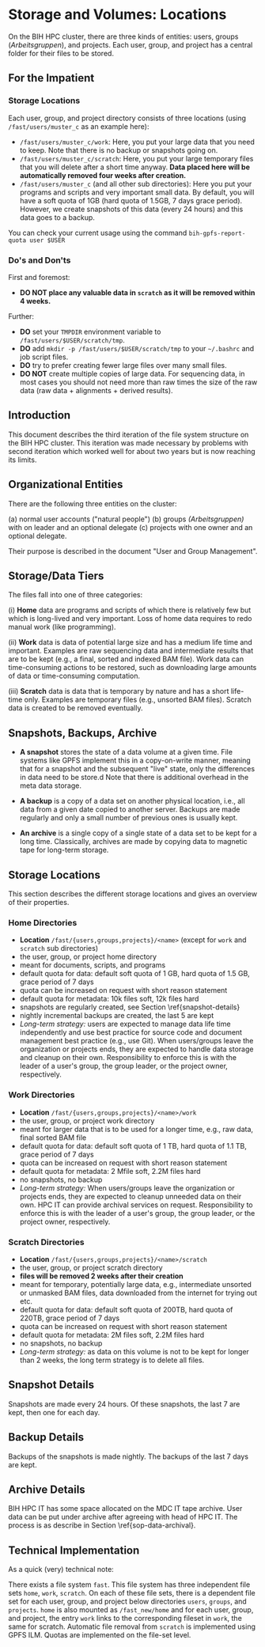 # Storage and Volumes: Locations

On the BIH HPC cluster, there are three kinds of entities: users, groups (*Arbeitsgruppen*), and projects.
Each user, group, and project has a central folder for their files to be stored.

## For the Impatient

### Storage Locations

Each user, group, and project directory consists of three locations (using `/fast/users/muster_c` as an example here):

- `/fast/users/muster_c/work`:
  Here, you put your large data that you need to keep.
  Note that there is no backup or snapshots going on.
- `/fast/users/muster_c/scratch`:
  Here, you put your large temporary files that you will delete after a short time anyway.
  **Data placed here will be automatically removed four weeks after creation.**
- `/fast/users/muster_c` (and all other sub directories):
  Here you put your programs and scripts and very important small data.
  By default, you will have a soft quota of 1GB (hard quota of 1.5GB, 7 days grace period).
  However, we create snapshots of this data (every 24 hours) and this data goes to a backup.

You can check your current usage using the command `bih-gpfs-report-quota user $USER`

### Do's and Don'ts

First and foremost:

- **DO NOT place any valuable data in `scratch` as it will be removed within 4 weeks.**

Further:

- **DO** set your `TMPDIR` environment variable to `/fast/users/$USER/scratch/tmp`.
- **DO** add `mkdir -p /fast/users/$USER/scratch/tmp` to your `~/.bashrc` and job script files.
- **DO** try to prefer creating fewer large files over many small files.
- **DO NOT** create multiple copies of large data.
  For sequencing data, in most cases you should not need more than raw times the size of the raw data (raw data + alignments + derived results).

## Introduction

This document describes the third iteration of the file system structure on the BIH HPC cluster.
This iteration was made necessary by problems with second iteration which worked well for about two years but is now reaching its limits.

## Organizational Entities

There are the following three entities on the cluster:

(a) normal user accounts ("natural people")
(b) groups *(Arbeitsgruppen)* with on leader and an optional delegate
(c) projects with one owner and an optional delegate.

Their purpose is described in the document "User and Group Management".

## Storage/Data Tiers

The files fall into one of three categories:

(i) **Home** data are programs and scripts of which there is relatively few but which is long-lived and very important.
    Loss of home data requires to redo manual work (like programming).

(ii) **Work** data is data of potential large size and has a medium life time and important.
     Examples are raw sequencing data and intermediate results that are to be kept (e.g., a final, sorted and indexed BAM file).
     Work data can time-consuming actions to be restored, such as downloading large amounts of data or time-consuming computation.

(iii) **Scratch** data is data that is temporary by nature and has a short life-time only.
      Examples are temporary files (e.g., unsorted BAM files).
      Scratch data is created to be removed eventually.

## Snapshots, Backups, Archive

- **A snapshot** stores the state of a data volume at a given time.
  File systems like GPFS implement this in a copy-on-write manner, meaning that for a snapshot and the subsequent "live" state, only the differences in data need to be store.d
  Note that there is additional overhead in the meta data storage.

- **A backup** is a copy of a data set on another physical location, i.e., all data from a given date copied to another server.
  Backups are made regularly and only a small number of previous ones is usually kept.

- **An archive** is a single copy of a single state of a data set to be kept for a long time.
  Classically, archives are made by copying data to magnetic tape for long-term storage.

## Storage Locations

This section describes the different storage locations and gives an overview of their properties.

### Home Directories

- **Location** `/fast/{users,groups,projects}/<name>` (except for `work` and `scratch` sub directories)
- the user, group, or project home directory
- meant for documents, scripts, and programs
- default quota for data: default soft quota of 1 GB, hard quota of 1.5 GB, grace period of 7 days
- quota can be increased on request with short reason statement
- default quota for metadata: 10k files soft, 12k files hard
- snapshots are regularly created, see Section \ref{snapshot-details}
- nightly incremental backups are created, the last 5 are kept
- *Long-term strategy:*
    users are expected to manage data life time independently and use best practice for source code and document management best practice (e.g., use Git).
    When users/groups leave the organization or projects ends, they are expected to handle data storage and cleanup on their own.
    Responsibility to enforce this is with the leader of a user's group, the group leader, or the project owner, respectively.

### Work Directories

- **Location** `/fast/{users,groups,projects}/<name>/work`
- the user, group, or project work directory
- meant for larger data that is to be used for a longer time, e.g., raw data, final sorted BAM file
- default quota for data: default soft quota of 1 TB, hard quota of 1.1 TB, grace period of 7 days
- quota can be increased on request with short reason statement
- default quota for metadata: 2 Mfile soft, 2.2M files hard
- no snapshots, no backup
- *Long-term strategy:*
    When users/groups leave the organization or projects ends, they are expected to cleanup unneeded data on their own.
    HPC IT can provide archival services on request.
    Responsibility to enforce this is with the leader of a user's group, the group leader, or the project owner, respectively.

### Scratch Directories

- **Location** `/fast/{users,groups,projects}/<name>/scratch`
- the user, group, or project scratch directory
- **files will be removed 2 weeks after their creation**
- meant for temporary, potentially large data, e.g., intermediate unsorted or unmasked BAM files, data downloaded from the internet for trying out etc.
- default quota for data: default soft quota of 200TB, hard quota of 220TB, grace period of 7 days
- quota can be increased on request with short reason statement
- default quota for metadata: 2M files soft, 2.2M files hard
- no snapshots, no backup
- *Long-term strategy:*
    as data on this volume is not to be kept for longer than 2 weeks, the long term strategy is to delete all files.

## Snapshot Details

Snapshots are made every 24 hours.
Of these snapshots, the last 7 are kept, then one for each day.

## Backup Details

Backups of the snapshots is made nightly.
The backups of the last 7 days are kept.

## Archive Details

BIH HPC IT has some space allocated on the MDC IT tape archive.
User data can be put under archive after agreeing with head of HPC IT.
The process is as describe in Section \ref{sop-data-archival}.

## Technical Implementation

As a quick (very) technical note:

There exists a file system `fast`.
This file system has three independent file sets `home`, `work`, `scratch`.
On each of these file sets, there is a dependent file set for each user, group, and project below directories `users`, `groups`, and `projects`.
`home` is also mounted as `/fast_new/home` and for each user, group, and project, the entry `work` links to the corresponding fileset in `work`, the same for scratch.
Automatic file removal from `scratch` is implemented using GPFS ILM.
Quotas are implemented on the file-set level.
